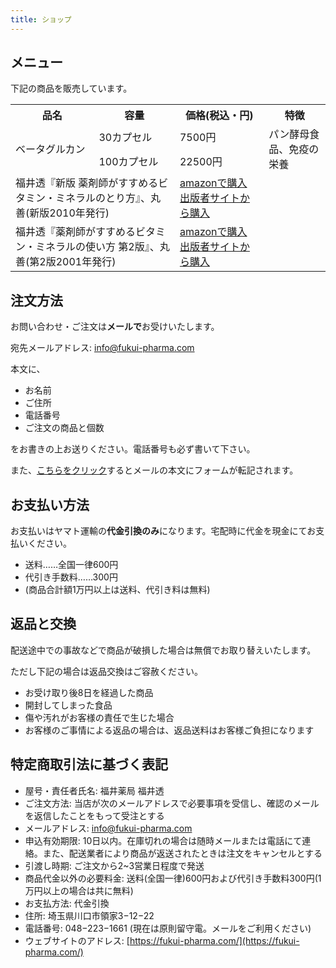 ```yaml
---
title: ショップ
---
```


## メニュー

下記の商品を販売しています。

<!--img src="kakaku.gif"-->
<table class="price_table">
 <tbody>
  <tr>
   <th>品名</th>
   <th>容量</th>
   <th>価格(税込・円)</th>
   <th>特徴</th>
  </tr>
  <tr>
   <td rowspan="2">ベータグルカン</td>
   <td>30カプセル</td>
   <td>7500円</td>
   <td rowspan="2">パン酵母食品、免疫の栄養</td>
  </tr>
  <tr>
   <td>100カプセル</td>
   <td>22500円</td>
  </tr>
  <tr>
   <td colspan="2">福井透『新版 薬剤師がすすめるビタミン・ミネラルのとり方』、丸善(新版2010年発行)</td>
   <td><a href="https://www.amazon.co.jp/dp/4621301446" target="_top">amazonで購入</a> <a href="https://www.maruzen-publishing.co.jp/item/b293916.html" target="_top">出版者サイトから購入</a></td>
   <td></td>
  </tr>
  <tr>
   <td colspan="2">福井透『薬剤師がすすめるビタミン・ミネラルの使い方 第2版』、丸善(第2版2001年発行)</td>
   <td><a href="https://www.amazon.co.jp/dp/4621301306" target="_top">amazonで購入</a> <a href="https://www.maruzen-publishing.co.jp/item/b295285.html" target="_top">出版者サイトから購入</a></td>
   <td></td>
  </tr>
 </tbody>
</table>

## 注文方法

お問い合わせ・ご注文は**メールで**お受けいたします。

宛先メールアドレス: [info@fukui-pharma.com](mailto:info@fukui-pharma.com)

本文に、

- お名前
- ご住所
- 電話番号
- ご注文の商品と個数

をお書きの上お送りください。電話番号も必ず書いて下さい。

また、[こちらをクリック](mailto:test@example.com?subject=%e3%81%94%e6%b3%a8%e6%96%87&amp;body=%e2%96%a0%e5%90%8d%e5%89%8d:%20%0a%0a%e2%96%a0%e9%83%b5%e4%be%bf%e7%95%aa%e5%8f%b7%e3%81%a8%e4%bd%8f%e6%89%80:%20%0a%0a%e2%96%a0%e9%9b%bb%e8%a9%b1%e7%95%aa%e5%8f%b7:%20%0a%0a%e2%96%a0%e5%95%86%e5%93%81%e5%90%8d%e3%81%a8%e5%80%8b%e6%95%b0:%0a%e4%be%8b:%20%e3%83%a1%e3%82%ac%e3%83%95%e3%83%bc%e3%83%89%e3%82%a2%e3%83%ab%e3%83%95%e3%82%a1(1%e5%80%8b)%0a%0a%e2%96%a0%e5%90%88%e8%a8%88%e9%87%91%e9%a1%8d:%0a)するとメールの本文にフォームが転記されます。

<!--
- お問い合わせ、**ご注文は、メール(tel記入)、電話、faxで** お受けいたします

  - お電話の場合はam10:00-pm5:00tel 048−223−1661
  - faxのご注文は:fax 048−223−1661
  - 〒332-0004 埼玉県川口市領家3−12−22 福井薬局 宛
  - ご注文は、お名前、ご住所、電話番号、商品と個数をお書きの上お送りください。必ず電話番号を書いて下さい。
-->

## お支払い方法

お支払いはヤマト運輸の**代金引換のみ**になります。宅配時に代金を現金にてお支払いください。

- 送料……全国一律600円
- 代引き手数料……300円
- (商品合計額1万円以上は送料、代引き料は無料)

## 返品と交換

配送途中での事故などで商品が破損した場合は無償でお取り替えいたします。

ただし下記の場合は返品交換はご容赦ください。

- お受け取り後8日を経過した商品
- 開封してしまった食品
- 傷や汚れがお客様の責任で生じた場合
- お客様のご事情による返品の場合は、返品送料はお客様ご負担になります

## 特定商取引法に基づく表記

- 屋号・責任者氏名: 福井薬局 福井透
- ご注文方法: 当店が次のメールアドレスで必要事項を受信し、確認のメールを返信したことをもって受注とする
- メールアドレス: [info@fukui-pharma.com](mailto:info@fukui-pharma.com)
- 申込有効期限: 10日以内。在庫切れの場合は随時メールまたは電話にて連絡。また、配送業者により商品が返送されたときは注文をキャンセルとする
- 引渡し時期: ご注文から2~3営業日程度で発送
- 商品代金以外の必要料金: 送料(全国一律)600円および代引き手数料300円(1万円以上の場合は共に無料)
- お支払方法: 代金引換
- 住所: 埼玉県川口市領家3−12−22
- 電話番号: 048−223−1661 (現在は原則留守電。メールをご利用ください)
- ウェブサイトのアドレス: [https://fukui-pharma.com/](https://fukui-pharma.com/)
